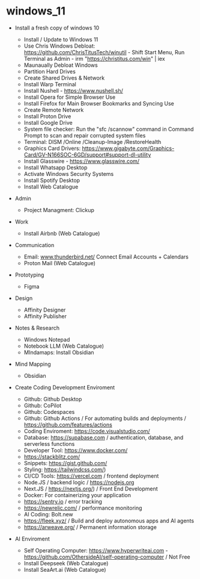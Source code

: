# windows_11
+ Install a fresh copy of windows 10
  - Install / Update to Windows 11
  - Use Chris Windows Debloat: https://github.com/ChrisTitusTech/winutil - Shift Start Menu, Run Terminal as Admin - irm "https://christitus.com/win" | iex
  - Maunaually Debloat Windows
  - Partition Hard Drives
  - Create Shared Drives & Network
  - Install Warp Terminal
  - Install Nushell - https://www.nushell.sh/
  - Install Opera for Simple Browser Use
  - Install Firefox for Main Browser Bookmarks and Syncing Use
  - Create Remote Network
  - Install Proton Drive
  - Install Google Drive
  - System file checker: Run the "sfc /scannow" command in Command Prompt to scan and repair corrupted system files
  - Terminal: DISM /Online /Cleanup-Image /RestoreHealth
  - Graphics Card Drivers: https://www.gigabyte.com/Graphics-Card/GV-N166SOC-6GD/support#support-dl-utility
  - Install Glasswire - https://www.glasswire.com/
  - Install Whatsapp Desktop
  - Activate Windows Security Systems
  - Install Spotify Desktop
  - Install Web Catalogue
 
+ Admin
  - Project Managment: Clickup
 
+ Work
  - Install Airbnb (Web Catalogue)

+ Communication
  - Email: www.thunderbird.net/ Connect Email Accounts + Calendars
  - Proton Mail (Web Catalogue)
 
+ Prototyping
  - Figma

+ Design
  - Affinity Designer
  - Affinity Publisher
 
+ Notes & Research
  - Windows Notepad
  - Notebook LLM (Web Catalogue)
  - MIndamaps: Install Obsidian
 
+ Mind Mapping
  - Obsidian
 
+ Create Coding Development Enviroment
  - Github: Github Desktop
  - Github: CoPilot
  - Github: Codespaces
  - Github: Github Actions / For automating builds and deployments / https://github.com/features/actions
  - Coding Enviroment: https://code.visualstudio.com/
  - Database: https://supabase.com / authentication, database, and serverless functions
  - Developer Tool: https://www.docker.com/
  - https://stackblitz.com/
  - Snippets: https://gist.github.com/
  - Styling: https://tailwindcss.com/)
  - CI/CD Tools: https://vercel.com / frontend deployment
  - Node.JS / backend logic / https://nodejs.org
  - Next.JS / https://nextjs.org/) / Front End Development
  - Docker: For containerizing your application
  - https://sentry.io / error tracking
  - https://newrelic.com/ / performance monitoring
  - AI Coding: Bolt.new
  - https://fleek.xyz/ / Build and deploy autonomous apps and AI agents
  - https://arweave.org/ / Permanent information storage

+ AI Enviroment
  - Self Operating Computer: https://www.hyperwriteai.com - https://github.com/OthersideAI/self-operating-computer /  Not Free
  - Install Deepseek (Web Catalogue)
  - Install SeaArt.ai (Web Catalogue)

